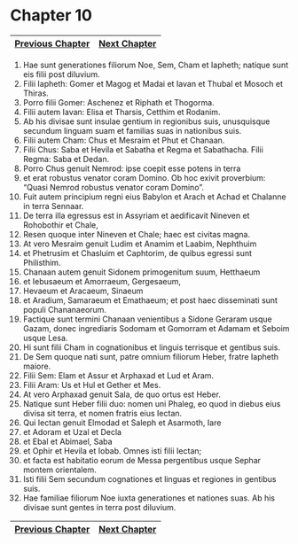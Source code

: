 # Chapter 10
| [Previous Chapter](Chapter%2009.md)| [Next Chapter](Chapter%2011.md) |
| --- | --- |
1. Hae sunt generationes filiorum Noe, Sem, Cham et Iapheth; natique sunt eis filii post diluvium.  
2. Filii Iapheth: Gomer et Magog et Madai et Iavan et Thubal et Mosoch et Thiras.  
3. Porro filii Gomer: Aschenez et Riphath et Thogorma.  
4. Filii autem Iavan: Elisa et Tharsis, Cetthim et Rodanim.  
5. Ab his divisae sunt insulae gentium in regionibus suis, unusquisque secundum linguam suam et familias suas in nationibus suis.  
6. Filii autem Cham: Chus et Mesraim et Phut et Chanaan.  
7. Filii Chus: Saba et Hevila et Sabatha et Regma et Sabathacha. Filii Regma: Saba et Dedan.  
8. Porro Chus genuit Nemrod: ipse coepit esse potens in terra  
9. et erat robustus venator coram Domino. Ob hoc exivit proverbium: “Quasi Nemrod robustus venator coram Domino”.  
10. Fuit autem principium regni eius Babylon et Arach et Achad et Chalanne in terra Sennaar.  
11. De terra illa egressus est in Assyriam et aedificavit Nineven et Rohobothir et Chale,  
12. Resen quoque inter Nineven et Chale; haec est civitas magna.  
13. At vero Mesraim genuit Ludim et Anamim et Laabim, Nephthuim  
14. et Phetrusim et Chasluim et Caphtorim, de quibus egressi sunt Philisthim.  
15. Chanaan autem genuit Sidonem primogenitum suum, Hetthaeum  
16. et Iebusaeum et Amorraeum, Gergesaeum,  
17. Hevaeum et Aracaeum, Sinaeum  
18. et Aradium, Samaraeum et Emathaeum; et post haec disseminati sunt populi Chananaeorum.  
19. Factique sunt termini Chanaan venientibus a Sidone Geraram usque Gazam, donec ingrediaris Sodomam et Gomorram et Adamam et Seboim usque Lesa.  
20. Hi sunt filii Cham in cognationibus et linguis terrisque et gentibus suis.  
21. De Sem quoque nati sunt, patre omnium filiorum Heber, fratre Iapheth maiore.  
22. Filii Sem: Elam et Assur et Arphaxad et Lud et Aram.  
23. Filii Aram: Us et Hul et Gether et Mes.  
24. At vero Arphaxad genuit Sala, de quo ortus est Heber.  
25. Natique sunt Heber filii duo: nomen uni Phaleg, eo quod in diebus eius divisa sit terra, et nomen fratris eius Iectan.  
26. Qui Iectan genuit Elmodad et Saleph et Asarmoth, Iare  
27. et Adoram et Uzal et Decla  
28. et Ebal et Abimael, Saba  
29. et Ophir et Hevila et Iobab. Omnes isti filii Iectan;  
30. et facta est habitatio eorum de Messa pergentibus usque Sephar montem orientalem.  
31. Isti filii Sem secundum cognationes et linguas et regiones in gentibus suis.  
32. Hae familiae filiorum Noe iuxta generationes et nationes suas. Ab his divisae sunt gentes in terra post diluvium.

| [Previous Chapter](Chapter%2009.md)| [Next Chapter](Chapter%2011.md) |
| --- | --- |